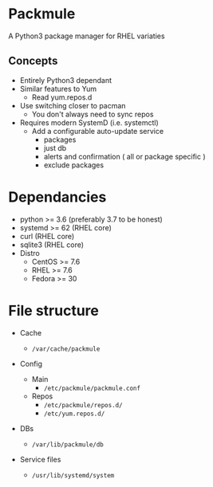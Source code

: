 # Packmule
A Python3 package manager for RHEL variaties

## Concepts
* Entirely Python3 dependant
* Similar features to Yum
	* Read yum.repos.d
* Use switching closer to pacman
	* You don't always need to sync repos
* Requires modern SystemD (i.e. systemctl)
	* Add a configurable auto-update service
		* packages
		* just db
		* alerts and confirmation ( all or package specific )
		* exclude packages

# Dependancies
* python >= 3.6 (preferably 3.7 to be honest)
* systemd >= 62 (RHEL core)
* curl	(RHEL core)
* sqlite3 (RHEL core)
* Distro
	* CentOS >= 7.6
	* RHEL >= 7.6
	* Fedora >= 30

# File structure
* Cache
	* ``/var/cache/packmule``
* Config
	* Main
		* ``/etc/packmule/packmule.conf``
	* Repos
		* ``/etc/packmule/repos.d/``
		* ``/etc/yum.repos.d/``
* DBs
	* ``/var/lib/packmule/db``

* Service files
	* ``/usr/lib/systemd/system``	
